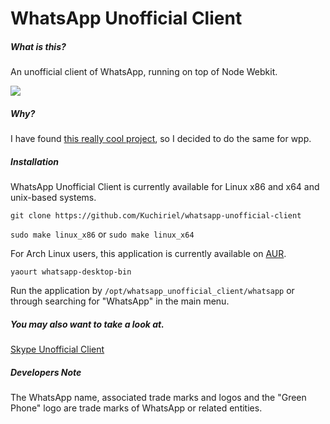 WhatsApp Unofficial Client
===
##### What is this?

An unofficial client of WhatsApp, running on top of Node Webkit.

![](https://raw.githubusercontent.com/Kuchiriel/whatsapp-unofficial-client/master/resource/example/demo.png)

##### Why? 

I have found [this really cool project](https://github.com/haskellcamargo/skype-unofficial-client), so I decided to do the same for wpp.

##### Installation

WhatsApp Unofficial Client is currently available for Linux x86 and x64 and
unix-based systems.

`git clone https://github.com/Kuchiriel/whatsapp-unofficial-client`

`sudo make linux_x86` or `sudo make linux_x64`

For Arch Linux users, this application is currently available on [AUR](https://aur.archlinux.org/packages/whatsapp-desktop-bin/). 

`yaourt whatsapp-desktop-bin `

Run the application by `/opt/whatsapp_unofficial_client/whatsapp` or through
searching for "WhatsApp" in the main menu.

##### You may also want to take a look at.

[Skype Unofficial Client](https://github.com/haskellcamargo/skype-unofficial-client)

##### Developers Note

The WhatsApp name, associated trade marks and logos and the "Green Phone" logo are trade marks of WhatsApp or related entities.
